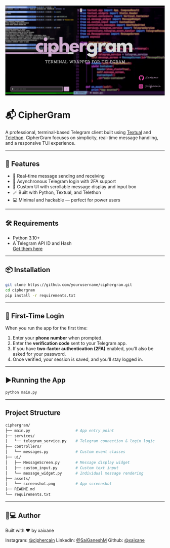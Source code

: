![Ciphergram Screenshot](assets/ciphergram.png)

# 📬 CipherGram

A professional, terminal-based Telegram client built using [Textual](https://github.com/Textualize/textual) and [Telethon](https://github.com/LonamiWebs/Telethon). CipherGram focuses on simplicity, real-time message handling, and a responsive TUI experience.

---

## 🚀 Features

- 📡 Real-time message sending and receiving
- 🧠 Asynchronous Telegram login with 2FA support
- 💬 Custom UI with scrollable message display and input box
- 🪄 Built with Python, Textual, and Telethon
- 💻 Minimal and hackable — perfect for power users

---

## 🛠️ Requirements

- Python 3.10+
- A Telegram API ID and Hash  
  [Get them here](https://my.telegram.org/auth)

---

## 📦 Installation

```bash
git clone https://github.com/yourusername/ciphergram.git
cd ciphergram
pip install -r requirements.txt
```
---

## 🔐 First-Time Login

When you run the app for the first time:

1. Enter your **phone number** when prompted.  
2. Enter the **verification code** sent to your Telegram app.  
3. If you have **two-factor authentication (2FA)** enabled, you'll also be asked for your password.  
4. Once verified, your session is saved, and you'll stay logged in.

---

## ▶️Running the App

```bash
python main.py
```

---

## Project Structure

```bash
ciphergram/
├── main.py                    # App entry point
├── services/
│   └── telegram_service.py    # Telegram connection & login logic
├── controllers/
│   └── messages.py            # Custom event classes
├── ui/
│   ├── MessageScreen.py       # Message display widget
│   ├── custom_input.py        # Custom text input
│   └── message_widget.py      # Individual message rendering
├── assets/
│   └── screenshot.png         # App screenshot
├── README.md
└── requirements.txt
```

---

## 👨💻 Author

Built with ❤️ by xaixane

Instagram: [@ciphercain](https://www.instagram.com/ciphercain/)
LinkedIn:  [@SaiGaneshM](https://www.linkedin.com/in/sai-ganesh-8489ab259/)
Github: [@xaixane](https://github.com/xaixane)



